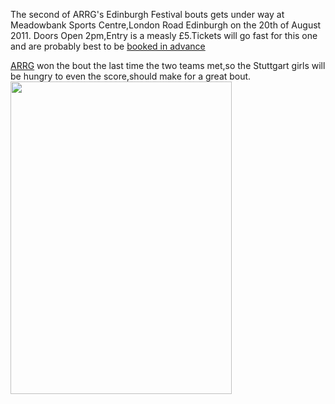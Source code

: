 <html><body><p>The second of ARRG's Edinburgh Festival bouts gets under way at Meadowbank Sports Centre,London Road Edinburgh on the 20th of August 2011.
Doors Open 2pm,Entry is a measly £5.Tickets will go fast for this one and are probably best to be <a href="http://www.edfringe.com/whats-on/events/auld-reekie-roller-girls-present-live-roller-derby">booked in advance</a>

<a href="http://www.arrg.co.uk/">ARRG</a> won the bout the last time the two teams met,so the Stuttgart girls will be hungry to even the score,should make for a great bout.
<a href="http://www.scottishrollerderbyblog.com/2011/08/5957756246_73aa9910a1.jpg"><img src="http://www.scottishrollerderbyblog.com/2011/08/5957756246_73aa9910a1.jpg" alt="" title="5957756246_73aa9910a1" width="354" height="500" class="aligncenter size-full wp-image-41"></a></p></body></html>
